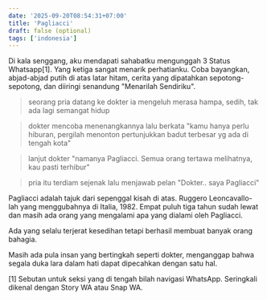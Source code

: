 ```yaml
---
date: '2025-09-20T08:54:31+07:00'
title: 'Pagliacci'
draft: false (optional)
tags: ['indonesia']
---
```

Di kala senggang, aku mendapati sahabatku mengunggah 3 Status Whatsapp[1]. Yang ketiga sangat menarik perhatianku. Coba bayangkan, abjad-abjad putih di atas latar hitam, cerita yang dipatahkan sepotong-sepotong, dan diiringi senandung "Menarilah Sendiriku".

> seorang pria datang ke dokter ia mengeluh merasa hampa, sedih, tak ada lagi semangat hidup

> dokter mencoba menenangkannya lalu berkata
> "kamu hanya perlu hiburan, pergilah menonton pertunjukkan badut terbesar yg ada di tengah kota"

> lanjut dokter
> "namanya Pagliacci. Semua orang tertawa melihatnya, kau pasti terhibur"

> pria itu terdiam sejenak lalu menjawab pelan
> "Dokter.. saya Pagliacci"

Pagliacci adalah tajuk dari sepenggal kisah di atas. Ruggero Leoncavallo-lah yang menggubahnya di Italia, 1982. Empat puluh tiga tahun sudah lewat dan masih ada orang yang mengalami apa yang dialami oleh Pagliacci.

Ada yang selalu terjerat kesedihan tetapi berhasil membuat banyak orang bahagia.

Masih ada pula insan yang bertingkah seperti dokter, menganggap bahwa segala duka lara dalam hati dapat dipecahkan dengan satu hal.

[1] Sebutan untuk seksi yang di tengah bilah navigasi WhatsApp. Seringkali dikenal dengan Story WA atau Snap WA.